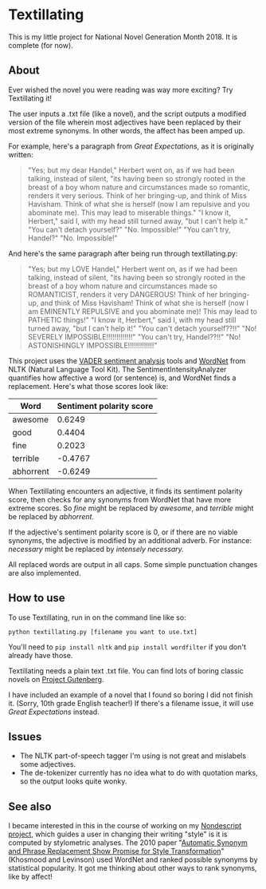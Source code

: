 # Textillating

This is my little project for National Novel Generation Month 2018. It is complete (for now).

## About 

Ever wished the novel you were reading was way more exciting? Try Textillating it! 

The user inputs a .txt file (like a novel), and the script outputs a modified version of the file wherein most adjectives have been replaced by their most extreme synonyms. In other words, the affect has been amped up. 

For example, here's a paragraph from *Great Expectations*, as it is originally written:

>"Yes; but my dear Handel," Herbert went on, as if we had been talking, instead of silent, "its having been so strongly rooted in the breast of a boy whom nature and circumstances made so romantic, renders it very serious. Think of her bringing-up, and think of Miss Havisham. Think of what she is herself (now I am repulsive and you abominate me). This may lead to miserable things."  "I know it, Herbert," said I, with my head still turned away, "but I can't help it."  "You can't detach yourself?"  "No. Impossible!"  "You can't try, Handel?"  "No. Impossible!"

And here's the same paragraph after being run through textillating.py:

> "Yes; but my LOVE Handel," Herbert went on, as if we had been talking, instead of silent, "its having been so strongly rooted in the breast of a boy whom nature and circumstances made so ROMANTICIST, renders it very DANGEROUS! Think of her bringing-up, and think of Miss Havisham! Think of what she is herself (now I am EMINENTLY REPULSIVE and you abominate me)! This may lead to PATHETIC things!" "I know it, Herbert," said I, with my head still turned away, "but I can't help it!" "You can't detach yourself??!!" "No! SEVERELY IMPOSSIBLE!!!!!!!!!!!!!" "You can't try, Handel??!!" "No! ASTONISHINGLY IMPOSSIBLE!!!!!!!!!!!!!"

This project uses the [VADER sentiment analysis](http://www.nltk.org/howto/sentiment.html) tools and [WordNet](http://www.nltk.org/howto/wordnet.html) from NLTK (Natural Language Tool Kit). The SentimentIntensityAnalyzer quantifies how affective a word (or sentence) is, and WordNet finds a replacement. Here's what those scores look like:

Word | Sentiment polarity score 
--- | ---
awesome | 0.6249
good | 0.4404
fine | 0.2023
terrible | -0.4767
abhorrent | -0.6249

When Textillating encounters an adjective, it finds its sentiment polarity score, then checks for any synonyms from WordNet that have more extreme scores. So *fine* might be replaced by *awesome*, and *terrible* might be replaced by *abhorrent*. 

If the adjective's sentiment polarity score is 0, or if there are no viable synonyms, the adjective is modified by an additional adverb. For instance: *necessary* might be replaced by *intensely necessary.* 

All replaced words are output in all caps. Some simple punctuation changes are also implemented.

## How to use

To use Textillating, run in on the command line like so:

`python textillating.py [filename you want to use.txt]`

You'll need to `pip install nltk` and `pip install wordfilter` if you don't already have those.

Textillating needs a plain text .txt file. You can find lots of boring classic novels on [Project Gutenberg](http://www.gutenberg.org).

I have included an example of a novel that I found so boring I did not finish it. (Sorry, 10th grade English teacher!) If there's a filename issue, it will use *Great Expectations* instead. 

## Issues 

- The NLTK part-of-speech tagger I'm using is not great and mislabels some adjectives.
- The de-tokenizer currently has no idea what to do with quotation marks, so the output looks quite wonky.

## See also 

I became interested in this in the course of working on my [Nondescript project](https://github.com/robincamille/nondescript), which guides a user in changing their writing "style" is it is computed by stylometric analyses. The 2010 paper "[Automatic Synonym and Phrase Replacement Show Promise for Style Transformation](https://ieeexplore.ieee.org/document/5708976)" (Khosmood and Levinson) used WordNet and ranked possible synonyms by statistical popularity. It got me thinking about other ways to rank synonyms, like by affect! 

